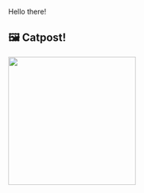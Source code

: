 Hello there!



## 🖼️ Catpost!

<sub>
    <img src="https://cdn2.thecatapi.com/images/53j.jpg" height="256">
</sub>

